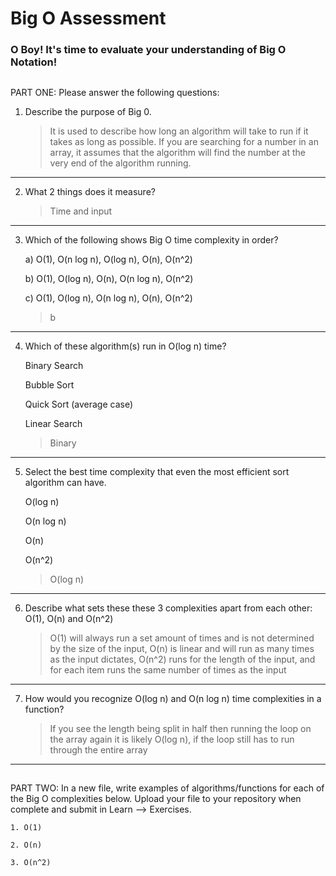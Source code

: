 # Big O Assessment

 ### O Boy! It's time to evaluate your understanding of Big O Notation!

 ##

  PART ONE: Please answer the following questions:

 1. Describe the purpose of Big 0.

    > It is used to describe how long an algorithm will take to run if it takes as long as possible.  If you are searching for a number in an array, it assumes that the algorithm will find the number at the very end of the algorithm running.

---


 2. What 2 things does it measure?

    > Time and input

---


 3. Which of the following shows Big O time complexity in order?

    a) O(1), O(n log n), O(log n), O(n), O(n^2)

    b) O(1), O(log n), O(n), O(n log n), O(n^2)

    c) O(1), O(log n), O(n log n), O(n), O(n^2)

    > b

---



4. Which of these algorithm(s) run in O(log n) time?

   Binary Search

   Bubble Sort

   Quick Sort (average case)

   Linear Search

   > Binary

---



5. Select the best time complexity that even the most efficient sort algorithm can have.

    O(log n)

    O(n log n)

    O(n)

    O(n^2)

    > O(log n)

---


 6. Describe what sets these these 3 complexities apart from each other: O(1), O(n) and O(n^2)

    > O(1) will always run a set amount of times and is not determined by the size of the input, O(n) is linear and will run as many times as the input dictates, O(n^2) runs for the length of the input, and for each item runs the same number of times as the input

---


7. How would you recognize O(log n) and O(n log n) time complexities in a function?

    > If you see the length being split in half then running the loop on the array again it is likely O(log n), if the loop still has to run through the entire array

---

  ##

  PART TWO: In a new file, write examples of algorithms/functions for each of the Big O complexities below.
    Upload your file to your repository when complete and submit in Learn --> Exercises.

    1. O(1)

    2. O(n)

    3. O(n^2)
